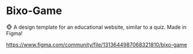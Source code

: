 # Bixo-Game
 🐵 A design template for an educational website, similar to a quiz. Made in Figma!

 https://www.figma.com/community/file/1313644987068321810/bixo-game
